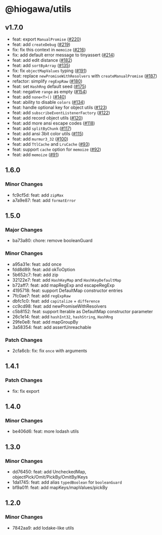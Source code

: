 # @hiogawa/utils

## v1.7.0

- feat: export `ManualPromise` ([#220](https://github.com/hi-ogawa/js-utils/pull/220))
- feat: add `createDebug` ([#219](https://github.com/hi-ogawa/js-utils/pull/219))
- fix: fix this context in `memoize` ([#216](https://github.com/hi-ogawa/js-utils/pull/216))
- fix: add default error message to tinyassert ([#214](https://github.com/hi-ogawa/js-utils/pull/214))
- feat: add edit distance ([#182](https://github.com/hi-ogawa/js-utils/pull/182))
- feat: add `sortByArray` ([#135](https://github.com/hi-ogawa/js-utils/pull/135))
- fix: fix `objectMapValues` typing ([#191](https://github.com/hi-ogawa/js-utils/pull/191))
- feat: replace `newPromiseWithResolvers` with `createManualPromise` ([#187](https://github.com/hi-ogawa/js-utils/pull/187))
- refactor: simplify `regExpRaw` ([#180](https://github.com/hi-ogawa/js-utils/pull/180))
- feat: set `HashRng` default seed ([#175](https://github.com/hi-ogawa/js-utils/pull/175))
- feat: negative `range` as empty ([#154](https://github.com/hi-ogawa/js-utils/pull/154))
- feat: add `none<T>()` ([#140](https://github.com/hi-ogawa/js-utils/pull/140))
- feat: ability to disable `colors` ([#134](https://github.com/hi-ogawa/js-utils/pull/134))
- feat: handle optional key for object utils ([#123](https://github.com/hi-ogawa/js-utils/pull/123))
- feat: add `subscribeEventListenerFactory` ([#122](https://github.com/hi-ogawa/js-utils/pull/122))
- feat: add record object utils ([#120](https://github.com/hi-ogawa/js-utils/pull/120))
- feat: add more ansi escape codes ([#118](https://github.com/hi-ogawa/js-utils/pull/118))
- feat: add `splitByChunk` ([#117](https://github.com/hi-ogawa/js-utils/pull/117))
- feat: add ansi 3bit color utils ([#115](https://github.com/hi-ogawa/js-utils/pull/115))
- feat: add `murmur3_32` ([#100](https://github.com/hi-ogawa/js-utils/pull/100))
- feat: add `TtlCache` and `LruCache` ([#93](https://github.com/hi-ogawa/js-utils/pull/93))
- feat: support `cache` option for `memoize` ([#92](https://github.com/hi-ogawa/js-utils/pull/92))
- feat: add `memoize` ([#91](https://github.com/hi-ogawa/js-utils/pull/91))

## 1.6.0

### Minor Changes

- fc9cf5d: feat: add `zipMax`
- a7a9e87: feat: add `formatError`

## 1.5.0

### Major Changes

- ba73a80: chore: remove booleanGuard

### Minor Changes

- a95a31e: feat: add once
- fdd8d89: feat: add okToOption
- 5b652c7: feat: add zip
- 32122e7: feat: add `HashKeyMap` and `HashKeyDefaultMap`
- b72aff7: feat: add mapRegExp and escapeRegExp
- 4195718: feat: support DefaultMap constructor entries
- 7fc0ae7: feat: add `regExpRaw`
- dbfc1c0: feat: add `capitalize` + `difference`
- cc9cd98: feat: add newPromiseWithResolvers
- c5b8152: feat: support Iterable as DefaultMap constructor parameter
- 26c1e14: feat: add `hashInt32`, `hashString`, `HashRng`
- 29fe0e8: feat: add mapGroupBy
- 3a58354: feat: add assertUnreachable

### Patch Changes

- 2cfa6cb: fix: fix `once` with arguments

## 1.4.1

### Patch Changes

- fix: fix export

## 1.4.0

### Minor Changes

- be406d6: feat: more lodash utils

## 1.3.0

### Minor Changes

- dd76450: feat: add UncheckedMap, objectPick/Omit/PickBy/OmitBy/Keys
- 1da1745: feat: add alias `typedBoolean` for `booleanGuard`
- bf9a01f: feat: add mapKeys/mapValues/pickBy

## 1.2.0

### Minor Changes

- 7842aa9: add lodake-like utils
